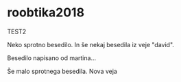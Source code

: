 # roobtika2018

TEST2

Neko sprotno besedilo. In še nekaj besedila iz veje "david".

Besedilo napisano od martina...

Še malo sprotnega besedila.
Nova veja
